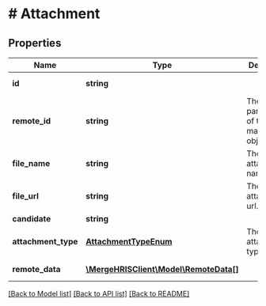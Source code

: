 # # Attachment

## Properties

Name | Type | Description | Notes
------------ | ------------- | ------------- | -------------
**id** | **string** |  | [optional] [readonly]
**remote_id** | **string** | The third-party API ID of the matching object. | [optional]
**file_name** | **string** | The attachment&#39;s name. | [optional]
**file_url** | **string** | The attachment&#39;s url. | [optional]
**candidate** | **string** |  | [optional]
**attachment_type** | [**AttachmentTypeEnum**](AttachmentTypeEnum.md) | The attachment&#39;s type. | [optional]
**remote_data** | [**\MergeHRISClient\Model\RemoteData[]**](RemoteData.md) |  | [optional] [readonly]

[[Back to Model list]](../../README.md#models) [[Back to API list]](../../README.md#endpoints) [[Back to README]](../../README.md)
